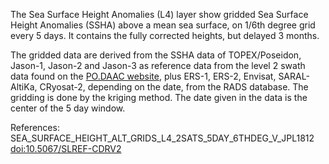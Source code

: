 The Sea Surface Height Anomalies (L4) layer show gridded Sea Surface Height Anomalies (SSHA) above a mean sea surface, on 1/6th degree grid every 5 days. It contains the fully corrected heights, but delayed 3 months.

The gridded data are derived from the SSHA data of TOPEX/Poseidon, Jason-1, Jason-2 and Jason-3 as reference data from the level 2 swath data found on the [PO.DAAC website](https://podaac.jpl.nasa.gov/dataset/MERGED_TP_J1_OSTM_OST_CYCLES_V42), plus ERS-1, ERS-2, Envisat, SARAL-AltiKa, CRyosat-2, depending on the date, from the RADS database. The gridding is done by the kriging method. The date given in the data is the center of the 5 day window.

References: SEA_SURFACE_HEIGHT_ALT_GRIDS_L4_2SATS_5DAY_6THDEG_V_JPL1812 [doi:10.5067/SLREF-CDRV2](https://doi.org/10.5067/SLREF-CDRV2)

